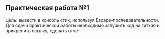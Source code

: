 Практическая работа №1
----------------------
Цель: вывести в консоль стих, используя Escape-последовательности. 
Для сдачи практической работы необходимо запушить код на гитхаб и прикрепить ссылку, сделать отчет

